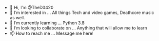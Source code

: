 - 👋 Hi, I’m @TheD0420
- 👀 I’m interested in ... All things Tech and video games, Deathcore music as well.
- 🌱 I’m currently learning ... Python 3.8
- 💞️ I’m looking to collaborate on ... Anything that will allow me to learn
- 📫 How to reach me ... Message me here!

<!---
TheD0420/TheD0420 is a ✨ special ✨ repository because its `README.md` (this file) appears on your GitHub profile.
You can click the Preview link to take a look at your changes.
--->
